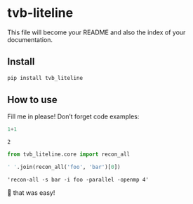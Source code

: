 tvb-liteline
================

<!-- WARNING: THIS FILE WAS AUTOGENERATED! DO NOT EDIT! -->

This file will become your README and also the index of your
documentation.

## Install

``` sh
pip install tvb_liteline
```

## How to use

Fill me in please! Don’t forget code examples:

``` python
1+1
```

    2

``` python
from tvb_liteline.core import recon_all
```

``` python
' '.join(recon_all('foo', 'bar')[0])
```

    'recon-all -s bar -i foo -parallel -openmp 4'

🎉 that was easy!
